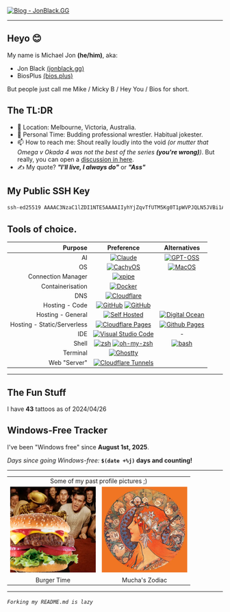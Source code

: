 <!-- I think this may be too much img lol
![Header](Profile/Assets/Images/Optimized/Other/header.webp) 
-->
[![Blog - JonBlack.GG](https://img.shields.io/badge/Blog%20-%20JonBlack.GG-000?style=for-the-badge&logo=hugo&logoColor=white)](https://jonblack.gg/)

---

## Heyo 😊

My name is Michael Jon **(he/him)**, aka:
- Jon Black [(jonblack.gg)](https://jonblack.gg)
- BiosPlus [(bios.plus)](https://bios.plus)

But people just call me Mike / Micky B / Hey You / Bios for short.

## The TL:DR

- 📍 Location: Melbourne, Victoria, Australia.
- 🤼 Personal Time: Budding professional wrestler. Habitual jokester.
- 📫 How to reach me: Shout really loudly into the void *(or mutter that Omega v Okada 4 was not the best of the series ***(you're wrong)***)*. But really, you can open a [discussion in here](https://github.com/BiosPlus/BiosPlus/discussions).
- ✍️ My quote? ***"I'll live, I always do"*** or ***"Ass"***

## My Public SSH Key
```sh
ssh-ed25519 AAAAC3NzaC1lZDI1NTE5AAAAIIyhYjZqvTfUTM5Kg0T1pWVPJQLN5JVBi1AoqE1PKIC5
```

## Tools of choice.

| Purpose | Preference | Alternatives |
|---:|:---:|:---:|
| AI | [![Claude](https://img.shields.io/badge/Claude-D97706?style=for-the-badge&logo=anthropic&logoColor=white)](https://claude.ai) | [![GPT-OSS](https://img.shields.io/badge/GPT_OSS-3DA639?style=for-the-badge&logo=openai&logoColor=white)](https://github.com/topics/llm) |
| OS | [![CachyOS](https://img.shields.io/badge/CachyOS-FF6B35?style=for-the-badge&logo=linux&logoColor=white)](https://cachyos.org) | [![MacOS](https://img.shields.io/badge/MacOS-000000?style=for-the-badge&logo=apple&logoColor=white)](https://www.apple.com/macos) |
| Connection Manager | [![xpipe](https://img.shields.io/badge/xpipe-000000?style=for-the-badge&logo=xpipe&logoColor=white)](https://xpipe.io) |  |
| Containerisation | [![Docker](https://img.shields.io/badge/Docker-2CA5E0?style=for-the-badge&logo=docker&logoColor=white)](https://www.docker.com) |  |
| DNS | [![Cloudflare](https://img.shields.io/badge/Cloudflare-F38020?style=for-the-badge&logo=Cloudflare&logoColor=white)](https://www.cloudflare.com) |  |
| Hosting - Code | [![GitHub](https://img.shields.io/badge/Github-2088FF?style=for-the-badge&logo=github&logoColor=white)](https://github.com) [![GitHub](https://img.shields.io/badge/Github_Actions-2088FF?style=for-the-badge&logo=github-actions&logoColor=white)](https://github.com/features/actions) |  |
| Hosting - General | [![Self Hosted](https://img.shields.io/badge/Self_Hosted-2E3440?style=for-the-badge&logo=homeassistant&logoColor=white)](https://selfhosted.libhunt.com) | [![Digital Ocean](https://img.shields.io/badge/Digital_Ocean-0080FF?style=for-the-badge&logo=DigitalOcean&logoColor=white)](https://www.digitalocean.com) |
| Hosting - Static/Serverless | [![Cloudflare Pages](https://img.shields.io/badge/Cloudflare%20Pages-F38020?style=for-the-badge&logo=Cloudflare%20Pages&logoColor=white)](https://pages.cloudflare.com) | [![Github Pages](https://img.shields.io/badge/GitHub%20Pages-222222?style=for-the-badge&logo=GitHub%20Pages&logoColor=white)](https://pages.github.com)  |
| IDE | [![Visual Studio Code](https://img.shields.io/badge/Visual_Studio_Code-0078D4?style=for-the-badge&logo=visual%20studio%20code&logoColor=white)](https://code.visualstudio.com) | - |
| Shell | [![zsh](https://img.shields.io/badge/zsh-F15A24?style=for-the-badge&logo=zsh&logoColor=white)](https://www.zsh.org) [![oh-my-zsh](https://img.shields.io/badge/oh--my--zsh-000000?style=for-the-badge&logo=ohmyzsh&logoColor=white)](https://ohmyz.sh) | [![bash](https://img.shields.io/badge/bash-4EAA25?style=for-the-badge&logo=gnu-bash&logoColor=white)](https://www.gnu.org/software/bash) |
| Terminal | [![Ghostty](https://img.shields.io/badge/Ghostty-6E44FF?style=for-the-badge&logo=ghost&logoColor=white)](https://ghostty.app) |
| Web "Server" | [![Cloudflare Tunnels](https://img.shields.io/badge/Cloudflare%20Tunnels-F38020?style=for-the-badge&logo=Cloudflare&logoColor=white)](https://developers.cloudflare.com/cloudflare-one/connections/connect-apps/)|

---

## The Fun Stuff

I have **43** tattoos as of 2024/04/26

## Windows-Free Tracker

I've been "Windows free" since **August 1st, 2025**.

_Days since going Windows-free:_  **`$(date +%j)` days and counting!**

---

<table>
    <tr>
        <tr>
            <td colspan="2"><center>Some of my past profile pictures ;)</center></td>
        </tr>
    <tr>
        <td><img src="Profile/Assets/Images/Optimized/Profile_Pictures/burgertime.webp" alt="Burgertime!" width="200px"></td>
        <td><img src="Profile/Assets/Images/Optimized/Profile_Pictures/mucha_zodiac.webp" alt="Mucha_Zodiac" width="200px"></td>
    </tr>
    <tr>
        <td><center>Burger Time</center></td>
        <td><center>Mucha's Zodiac</center></td>
    </tr>
</table>

---

*```Forking my README.md is lazy```*
